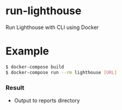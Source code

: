 # run-lighthouse
Run Lighthouse with CLI using Docker

# Example
```bash
$ docker-compose build
$ docker-compose run --rm lighthouse [URL]
```

### Result
* Output to reports directory
